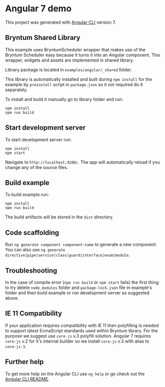 # Angular 7 demo

This project was generated with [Angular CLI](https://github.com/angular/angular-cli) version 7.

## Bryntum Shared Library
This example uses BryntumScheduler wrapper that makes use of the Bryntum Scheduler easy because it turns it into an Angular component. This wrapper, widgets and assets are implemented in shared library.
 
Library package is located in `examples/angular/_shared` folder. 

This library is automatically installed and built during `npm install` for the example by `preinstall` script in `package.json` so it not required do it separately.    

To install and build it manually go to library folder and run:

```
npm install
npm run build
```

## Start development server

To start development server run: 

```
npm install
npm start
``` 

Navigate to `http://localhost:4200/`. The app will automatically reload if you change any of the source files.

## Build example

To build example run:

```
npm install
npm run build
```

 The build artifacts will be stored in the `dist` directory.

## Code scaffolding

Run `ng generate component component-name` to generate a new component. You can also use `ng generate directive|pipe|service|class|guard|interface|enum|module`.

## Troubleshooting

In the case of compile error (`npm run build` or `npm start` fails) the first thing to try delete `node_modules` folder and `package-lock.json` file in example's folder and then build example or run development server as suggested above.

## IE 11 Compatibility

If your application requires compatibility with IE 11 then polyfilling is needed to support latest EcmaScript standards used within Bryntum library.
For the purpose we suggest use `core-js` v.3 polyfill solution. 
Angular 7 requires `core-js` v.2 for it's internal builder so we install `core-js` v.3 with alias to `core-js-3`.    
   

## Further help

To get more help on the Angular CLI use `ng help` or go check out the [Angular CLI README](https://github.com/angular/angular-cli/blob/master/README.md).
